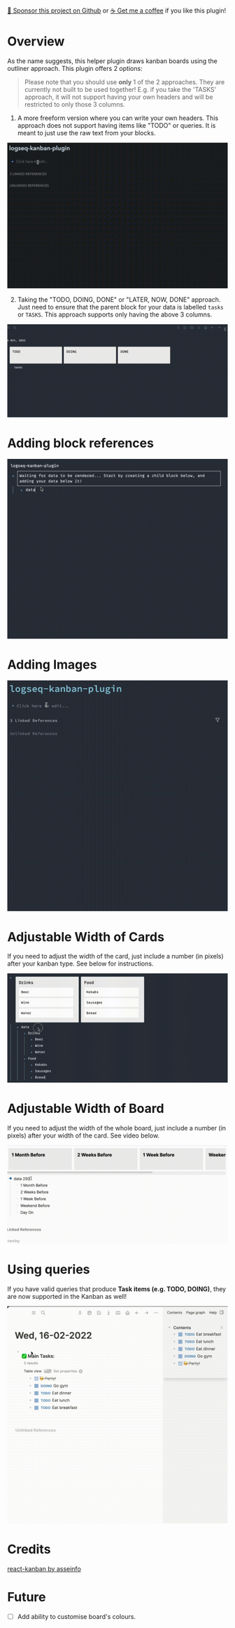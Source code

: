 [:gift_heart: Sponsor this project on Github](https://github.com/sponsors/hkgnp) or [:coffee: Get me a coffee](https://www.buymeacoffee.com/hkgnp.dev) if you like this plugin!

# Overview

As the name suggests, this helper plugin draws kanban boards using the outliner approach. This plugin offers 2 options:

> Please note that you should use **only** 1 of the 2 approaches. They are currently not built to be used together! E.g. if you take the 'TASKS' approach, it will not support having your own headers and will be restricted to only those 3 columns.

1. A more freeform version where you can write your own headers. This approach does not support having items like "TODO" or queries. It is meant to just use the raw text from your blocks.

![](/screenshots/demo.gif)

2. Taking the "TODO, DOING, DONE" or "LATER, NOW, DONE" approach. Just need to ensure that the parent block for your data is labelled `tasks` or `TASKS`. This approach supports only having the above 3 columns.

![](/screenshots/demo3.gif)

# Adding block references

![](/screenshots/blockref-demo.gif)

# Adding Images

![](/screenshots/img-demo.gif)

# Adjustable Width of Cards

If you need to adjust the width of the card, just include a number (in pixels) after your kanban type. See below for instructions.

![](/screenshots/widthdemo.gif)

# Adjustable Width of Board

If you need to adjust the width of the whole board, just include a number (in pixels) after your width of the card. See video below.

![](/screenshots/boardwidth.gif)

# Using queries

If you have valid queries that produce **Task items (e.g. TODO, DOING)**, they are now supported in the Kanban as well!

![](/screenshots/queries.gif)

# Credits

[react-kanban by asseinfo](https://github.com/asseinfo/react-kanban)

# Future

- [ ] Add ability to customise board's colours.
